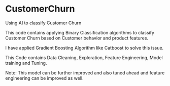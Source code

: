 # CustomerChurn

Using AI to classify Customer Churn

This code contains applying Binary Classification algorithms to classify Customer Churn based on Customer behavior and product features.

I have applied Gradient Boosting Algorithm like Catboost to solve this issue.

This Code contains Data Cleaning, Exploration, Feature Engineering, Model training and Tuning.


Note: This model can be further improved and also tuned ahead and feature engineering can be improved as well.
